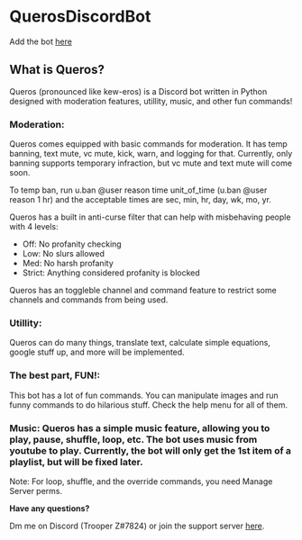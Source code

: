 # QuerosDiscordBot

Add the bot [here](https://discord.com/oauth2/authorize?client_id=760856635425554492&permissions=2146954871&scope=bot)

## What is Queros?
Queros (pronounced like kew-eros) is a Discord bot written in Python designed with moderation features, utillity, music, and other fun commands! 


### Moderation:

Queros comes equipped with basic commands for moderation. It has temp banning, text mute, vc mute, kick, warn, and logging for that. Currently, only banning supports temporary infraction, but vc mute and text mute will come soon.

To temp ban, run u.ban @user reason time unit_of_time (u.ban @user reason 1 hr) and the acceptable times are sec, min, hr, day, wk, mo, yr.

Queros has a built in anti-curse filter that can help with misbehaving people with 4 levels:
- Off: No profanity checking
- Low: No slurs allowed
- Med: No harsh profanity
- Strict: Anything considered profanity is blocked

Queros has an toggleble channel and command feature to restrict some channels and commands from being used. 


### Utillity: 

Queros can do many things, translate text, calculate simple equations, google stuff up, and more will be implemented.


### The best part, FUN!:

This bot has a lot of fun commands. You can manipulate images and run funny commands to do hilarious stuff. Check the help menu for all of them.


### Music: Queros has a simple music feature, allowing you to play, pause, shuffle, loop, etc. The bot uses music from youtube to play. Currently, the bot will only get the 1st item of a playlist, but will be fixed later.

Note: For loop, shuffle, and the override commands, you need Manage Server perms. 


**Have any questions?**

Dm me on Discord (Trooper Z#7824) or join the support server [here](https://discord.gg/7qvsUCBZ8W).
